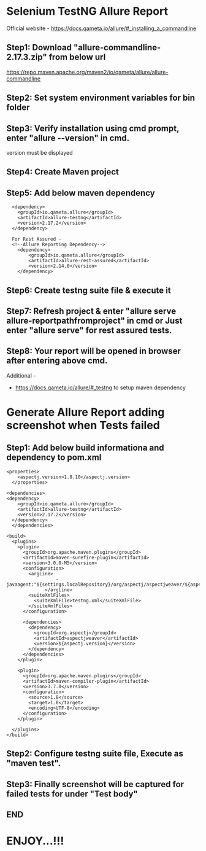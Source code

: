 # Selenium TestNG Allure Report

Official website - https://docs.qameta.io/allure/#_installing_a_commandline

## Step1: Download "allure-commandline-2.17.3.zip" from below url   
https://repo.maven.apache.org/maven2/io/qameta/allure/allure-commandline

## Step2: Set system environment variables for bin folder

## Step3: Verify installation using cmd prompt, enter "allure --version" in cmd.
version must be displayed

## Step4: Create Maven project

## Step5: Add below maven dependency
  <!-- https://mvnrepository.com/artifact/io.qameta.allure/allure-testng -->
      <dependency>
        <groupId>io.qameta.allure</groupId>
        <artifactId>allure-testng</artifactId>
        <version>2.17.2</version>
      </dependency>
      
      For Rest Assured -
      <!--Allure Reporting Dependency-->
		<dependency>
			<groupId>io.qameta.allure</groupId>
			<artifactId>allure-rest-assured</artifactId>
			<version>2.14.0</version>
		</dependency>
      
      
## Step6: Create testng suite file & execute it

## Step7: Refresh project & enter "allure serve allure-reportpathfromproject" in cmd or Just enter "allure serve" for rest assured tests.

## Step8: Your report will be opened in browser after entering above cmd.

Additional -
- https://docs.qameta.io/allure/#_testng to setup maven dependency

# Generate Allure Report adding screenshot when Tests failed

## Step1: Add below build informationa and dependency to pom.xml

    <properties>
        <aspectj.version>1.8.10</aspectj.version>
      </properties>

    <dependencies>
    <dependency>
        <groupId>io.qameta.allure</groupId>
        <artifactId>allure-testng</artifactId>
        <version>2.17.2</version>
      </dependency>
      </dependencies>

    <build>
      <plugins>
        <plugin>
          <groupId>org.apache.maven.plugins</groupId>
          <artifactId>maven-surefire-plugin</artifactId>
          <version>3.0.0-M5</version>
          <configuration>
            <argLine>
                      -javaagent:"${settings.localRepository}/org/aspectj/aspectjweaver/${aspectj.version}/aspectjweaver-${aspectj.version}.jar"
                  </argLine>
            <suiteXmlFiles>
              <suiteXmlFile>testng.xml</suiteXmlFile>
            </suiteXmlFiles>
          </configuration>

          <dependencies>
            <dependency>
              <groupId>org.aspectj</groupId>
              <artifactId>aspectjweaver</artifactId>
              <version>${aspectj.version}</version>
            </dependency>
          </dependencies>
        </plugin>

        <plugin>
          <groupId>org.apache.maven.plugins</groupId>
          <artifactId>maven-compiler-plugin</artifactId>
          <version>3.7.0</version>
          <configuration>
            <source>1.8</source>
            <target>1.8</target>
            <encoding>UTF-8</encoding>
          </configuration>
        </plugin>

      </plugins>
    </build>
    
## Step2: Configure testng suite file, Execute as "maven test".

## Step3: Finally screenshot will be captured for failed tests for under "Test body"
  
## END

# ENJOY...!!!
